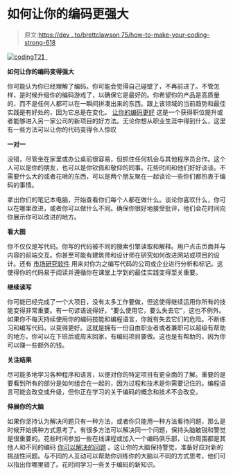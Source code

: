 # 如何让你的编码更强大

> 原文:[https://dev . to/brettclawson 75/how-to-make-your-coding-strong-618](https://dev.to/brettclawson75/how-to-make-your-coding-stronger-618)

[![coding](../Images/d4faabcae133b5d7b74d62106ee33fe5.png)T2】](https://res.cloudinary.com/practicaldev/image/fetch/s--foJb8ioO--/c_limit%2Cf_auto%2Cfl_progressive%2Cq_auto%2Cw_880/https://images.unsplash.com/photo-1528901166007-3784c7dd3653%3Fixlib%3Drb-0.3.5%26ixid%3DeyJhcHBfaWQiOjEyMDd9%26s%3D18512df4d8ec00f8a1cd5f950111ac2c%26auto%3Dformat%26fit%3Dcrop%26w%3D1500%26q%3D80)

**如何让你的编码变得强大**

你可能认为你已经理解了编码。你可能会觉得自己碰壁了，不再前进了。不管怎样，是时候升级你的编码游戏了，以确保它是最好的。你希望你的产品是高质量的，而不是任何人都可以在一瞬间拼凑出来的东西。跟上该领域的当前趋势和最佳实践是有好处的，因为它总是在变化。 [让你的编码更好](https://blog.teamtreehouse.com/improve-coding-confidence) 这是一个获得职位提升或者能够进入另一家公司的新项目的好方法。无论你想从职业生涯中得到什么，这里有一些方法可以让你的代码变得令人惊叹

**一对一**

没错，尽管坐在家里或办公桌前很容易，但抓住任何机会与其他程序员合作。这个人可以是你的朋友，也可以是你钦佩和敬仰的同事。花些时间和他们好好谈谈。不需要什么大的或者花哨的东西，可以是两个朋友聚在一起谈论一些你们都热衷于编码的事情。

拿出你们的笔记本电脑，开始查看你们每个人都在做什么。谈论你喜欢什么，你可以在哪里改进，或者你可以做什么不同。确保你很好地接受批评，他们会花时间向你展示你可以改进的地方。

**看大图**

你不仅仅是写代码。你写的代码被不同的搜索引擎读取和解释。用户点击页面并与内容的前端交互。你甚至可能有建筑师和设计师在研究如何改进网站或项目的设计。还有 [市场研究软件](https://fuelcycle.com/) 用来对你为之编写代码的公司或企业进行分析和标记。这使得你的代码易于阅读并遵循你在课堂上学到的最佳实践变得至关重要。

**继续读写**

你可能已经完成了一个大项目，没有太多工作要做，但这使得继续运用你所有的技能变得非常重要。有一句谚语说得好，“要么使用它，要么失去它”，这也不例外。如果你不每天持续使用你的编码技能和编程语言，你就有失去它们的危险。不断练习和编写代码，以变得更好。这就是拥有一份自由职业者或者兼职可以超级有帮助的地方。你可以在下班后或周末回家，有编码项目要做。这也是有帮助的，因为你可以赚一些额外的钱。

**关注结果**

尽可能多地学习各种程序和语言，以便对你的特定项目有更全面的了解。重要的是要看到所有的部分是如何组合在一起的，因为过程和技术是你需要记住的。编程语言可能会改变或升级，但你正在学习的关于编码的概念和技术不会改变。

**伸展你的大脑**

如果你坚持认为解决问题只有一种方法，或者你只能用一种方法看待问题，那么是时候开始换种方式思考了。有很多方法可以解决同一个问题，保持头脑敏锐和警觉是很重要的。花些时间参加一些在线课程或加入一个编码俱乐部，让你周围都是其他人和不同的编码 [你可以解决的问题](https://www.inc.com/james-paine/entrepreneurs-here-is-how-you-can-find-problems-to-solve.html) 。这让你的大脑保持警觉，准备好应对新的挑战性问题。与不同的人互动可以帮助你训练你的大脑以不同的方式思考，他们可以指出你哪里错了。花时间学习一些关于编码的新知识。